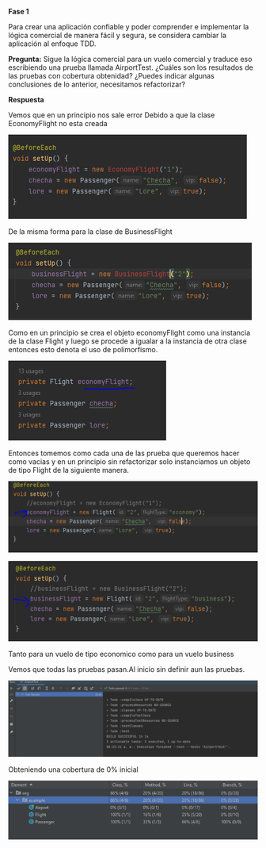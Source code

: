 **Fase 1**

Para crear una aplicación confiable y poder comprender e implementar la lógica comercial de manera
fácil y segura, se considera cambiar la aplicación al enfoque TDD.

**Pregunta:**
Sigue la lógica comercial para un vuelo comercial y traduce eso escribiendo una prueba llamada
AirportTest. ¿Cuáles son los resultados de las pruebas con cobertura obtenidad?
¿Puedes indicar algunas conclusiones de lo anterior, necesitamos refactorizar?

**Respuesta**

Vemos que en un principio nos sale error Debido a que la clase EconomyFlight no esta creada

![img.png](img.png)

De la misma forma para la clase de BusinessFlight

![img_1.png](img_1.png)

Como en un principio se crea el objeto economyFlight como una instancia de la clase Flight y luego se procede
 a igualar a la instancia de otra clase entonces esto denota el uso de polimorfismo.

![img_2.png](img_2.png)

Entonces tomemos como cada una de las prueba que queremos hacer como vacias y en un principio
sin refactorizar solo instanciamos un objeto de tipo Flight de la siguiente manera.

![img_3.png](img_3.png)

![img_6.png](img_6.png)

Tanto para un vuelo de tipo economico como para un vuelo business


Vemos que todas las pruebas pasan.Al inicio sin definir aun las pruebas.

![img_7.png](img_7.png)

Obteniendo una cobertura de 0% inicial

![img_8.png](img_8.png)
